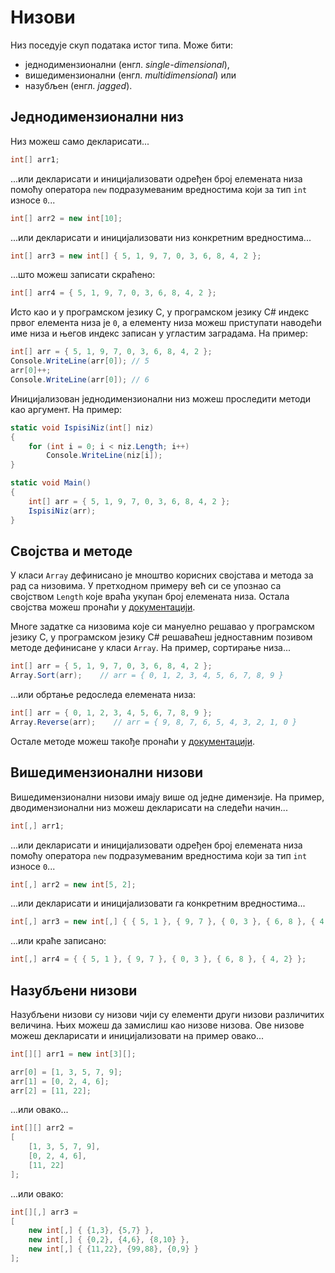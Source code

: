# Низови

Низ поседује скуп података истог типа. Може бити:

* једнодимензионални (енгл. *single-dimensional*),
* вишедимензионални (енгл. *multidimensional*) или
* назубљен (енгл. *jagged*).

## Једнодимензионални низ

Низ можеш само декларисати...

```cs
int[] arr1;
```

...или декларисати и иницијализовати одређен број елемената низа помоћу
оператора `new` подразумеваним вредностима који за тип `int` износе `0`...

```cs
int[] arr2 = new int[10];
```

...или декларисати и иницијализовати низ конкретним вредностима...

```cs
int[] arr3 = new int[] { 5, 1, 9, 7, 0, 3, 6, 8, 4, 2 };
```

...што можеш записати скраћено:

```cs
int[] arr4 = { 5, 1, 9, 7, 0, 3, 6, 8, 4, 2 };
```

Исто као и у програмском језику C, у програмском језику C# индекс првог
елемента низа је `0`, а елементу низа можеш приступати наводећи име низа и
његов индекс записан у угластим заградама. На пример:

```cs
int[] arr = { 5, 1, 9, 7, 0, 3, 6, 8, 4, 2 };
Console.WriteLine(arr[0]); // 5
arr[0]++;
Console.WriteLine(arr[0]); // 6
```

Иницијализован једнодимензионални низ можеш проследити методи као аргумент. На
пример:

```cs
static void IspisiNiz(int[] niz)
{
    for (int i = 0; i < niz.Length; i++)
        Console.WriteLine(niz[i]);
}

static void Main()
{
    int[] arr = { 5, 1, 9, 7, 0, 3, 6, 8, 4, 2 };
    IspisiNiz(arr);
}
```

## Својства и методе

У класи `Array` дефинисано је мноштво корисних својстава и метода за рад са
низовима. У претходном примеру већ си се упознао са својством `Length` које
враћа укупан број елемената низа. Остала својства можеш пронаћи у
[документацији](https://learn.microsoft.com/en-us/dotnet/api/system.array).

Многе задатке са низовима које си мануелно решавао у програмском језику C, у
програмском језику C# решаваћеш једноставним позивом методе дефинисане у класи
`Array`. На пример, сортирање низа...

```cs
int[] arr = { 5, 1, 9, 7, 0, 3, 6, 8, 4, 2 };
Array.Sort(arr);    // arr = { 0, 1, 2, 3, 4, 5, 6, 7, 8, 9 }
```

...или обртање редоследа елемената низа:

```cs
int[] arr = { 0, 1, 2, 3, 4, 5, 6, 7, 8, 9 };
Array.Reverse(arr);    // arr = { 9, 8, 7, 6, 5, 4, 3, 2, 1, 0 }
```

Остале методе можеш такође пронаћи у
[документацији](https://learn.microsoft.com/en-us/dotnet/api/system.array).

## Вишедимензионални низови

Вишедимензионални низови имају више од једне димензије. На пример,
дводимензионални низ можеш декларисати на следећи начин...

```cs
int[,] arr1;
```

...или декларисати и иницијализовати одређен број елемената низа помоћу
оператора `new` подразумеваним вредностима који за тип `int` износе `0`...

```cs
int[,] arr2 = new int[5, 2];
```

...или декларисати и иницијализовати га конкретним вредностима...

```cs
int[,] arr3 = new int[,] { { 5, 1 }, { 9, 7 }, { 0, 3 }, { 6, 8 }, { 4, 2} };
```

...или краће записано:

```cs
int[,] arr4 = { { 5, 1 }, { 9, 7 }, { 0, 3 }, { 6, 8 }, { 4, 2} };
```

## Назубљени низови

Назубљени низови су низови чији су елементи други низови различитих величина.
Њих можеш да замислиш као низове низова. Ове низове можеш декларисати и
иницијализовати на пример овако...

```cs
int[][] arr1 = new int[3][];

arr[0] = [1, 3, 5, 7, 9];
arr[1] = [0, 2, 4, 6];
arr[2] = [11, 22];
```

...или овако...

```cs
int[][] arr2 = 
[
    [1, 3, 5, 7, 9],
    [0, 2, 4, 6],
    [11, 22]
];
```

...или овако:

```cs
int[][,] arr3 =
[
    new int[,] { {1,3}, {5,7} },
    new int[,] { {0,2}, {4,6}, {8,10} },
    new int[,] { {11,22}, {99,88}, {0,9} }
];
```
